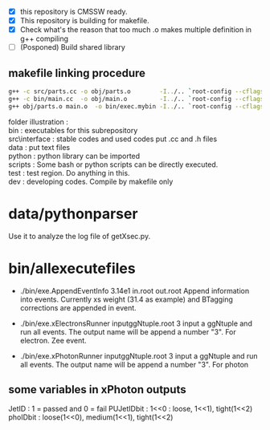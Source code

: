 - [x] this repository is CMSSW ready.
- [x] This repository is building for makefile.
- [x] Check what's the reason that too much .o makes multiple definition in g++ compiling
- [ ] (Posponed) Build shared library

## makefile linking procedure
``` bash
g++ -c src/parts.cc -o obj/parts.o        -I../.. `root-config --cflags --libs`
g++ -c bin/main.cc  -o obj/main.o         -I../.. `root-config --cflags --libs`
g++ obj/parts.o main.o  -o bin/exec.mybin -I../.. `root-config --cflags --libs`
```


folder illustration : <br/>
bin           : executables for this subrepository<br/>
src\interface : stable codes and used codes put .cc and .h files<br/>
data          : put text files<br/>
python        : python library can be imported<br/>
scripts       : Some bash or python scripts can be directly executed.<br/>
test          : test region. Do anything in this.<br/>
dev           : developing codes. Compile by makefile only<br/>

# data/pythonparser
Use it to analyze the log file of getXsec.py.

# bin/allexecutefiles
* ./bin/exe.AppendEventInfo 3.14e1 in.root out.root
Append information into events. Currently xs weight (31.4 as example) and BTagging corrections are appended in event.

* ./bin/exe.xElectronsRunner inputggNtuple.root 3
input a ggNtuple and run all events. The output name will be append a number "3". For electron. Zee event.
* ./bin/exe.xPhotonRunner inputggNtuple.root 3
input a ggNtuple and run all events. The output name will be append a number "3". For photon

## some variables in xPhoton outputs
JetID : 1 = passed and 0 = fail
PUJetIDbit : 1<<0 : loose, 1<<1), tight(1<<2)
phoIDbit : loose(1<<0), medium(1<<1), tight(1<<2)

